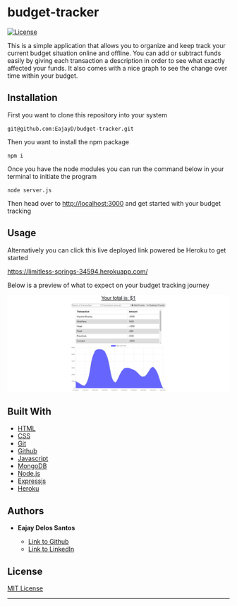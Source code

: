 # budget-tracker

[![License](https://img.shields.io/badge/license-MIT-blue)](https://opensource.org/licenses/MIT)

This is a simple application that allows you to organize and keep track your current budget situation online and offline. You can add or subtract funds easily by giving each transaction a description in order to see what exactly affected your funds. It also comes with a nice graph to see the change over time within your budget.


## Installation

 First you want to clone this repository into your system

  ```
  git@github.com:EajayD/budget-tracker.git
  ```

  Then you want to install the npm package 

  ```
  npm i 
  ```

  Once you have the node modules you can run the command below in your terminal to initiate the program

  ```
  node server.js
  ```

  Then head over to <a href = "http://localhost:3000">http://localhost:3000</a> and get started with your budget tracking

## Usage

Alternatively you can click this live deployed link powered be Heroku to get started

<a href ="https://limitless-springs-34594.herokuapp.com/">https://limitless-springs-34594.herokuapp.com/</a>

Below is a preview of what to expect on your budget tracking journey

<img src="./public/Screenshot.png" alt="preview">

## Built With

* [HTML](https://developer.mozilla.org/en-US/docs/Web/HTML)
* [CSS](https://developer.mozilla.org/en-US/docs/Web/CSS)
* [Git](https://git-scm.com/about)
* [Github](https://github.com/)
* [Javascript](https://developer.mozilla.org/en-US/docs/Web/JavaScript)
* [MongoDB](https://www.mongodb.com/)
* [Node.js](https://nodejs.org/en/docs/)
* [Expressjs](https://www.npmjs.com/package/express)
* [Heroku](https://devcenter.heroku.com/)


## Authors

* **Eajay Delos Santos** 

    - [Link to Github](https://github.com/EajayD)
    - [Link to LinkedIn](https://www.linkedin.com/in/eajay-delos-santos-912950214/)

## License
  
 [MIT License](https://opensource.org/licenses/MIT)
  
  ---
